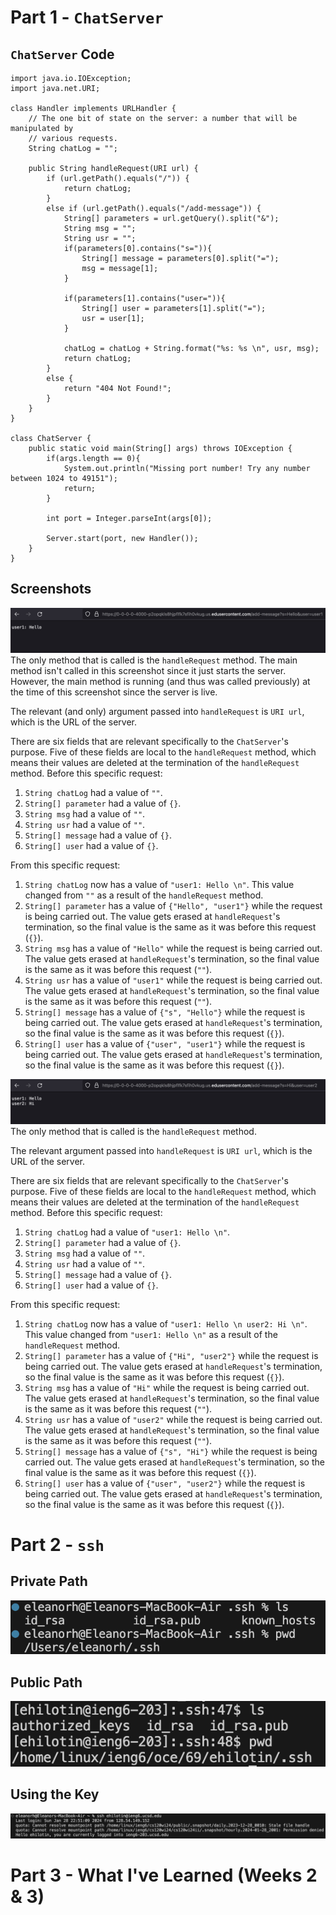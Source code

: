 # Part 1 - `ChatServer`
## `ChatServer` Code
```
import java.io.IOException;
import java.net.URI;

class Handler implements URLHandler {
    // The one bit of state on the server: a number that will be manipulated by
    // various requests.
    String chatLog = "";

    public String handleRequest(URI url) {
        if (url.getPath().equals("/")) {
            return chatLog;
        } 
        else if (url.getPath().equals("/add-message")) {
            String[] parameters = url.getQuery().split("&");
            String msg = "";
            String usr = "";
            if(parameters[0].contains("s=")){
                String[] message = parameters[0].split("=");
                msg = message[1];
            }

            if(parameters[1].contains("user=")){
                String[] user = parameters[1].split("=");
                usr = user[1];
            }
            
            chatLog = chatLog + String.format("%s: %s \n", usr, msg);
            return chatLog;
        } 
        else {
            return "404 Not Found!";
        }
    }
}

class ChatServer {
    public static void main(String[] args) throws IOException {
        if(args.length == 0){
            System.out.println("Missing port number! Try any number between 1024 to 49151");
            return;
        }

        int port = Integer.parseInt(args[0]);

        Server.start(port, new Handler());
    }
}
```
## Screenshots
![Image](lr2addmessage1.png)
The only method that is called is the `handleRequest` method. The main method isn't called in this screenshot since it just starts the server. However, the main method is running (and thus was called previously) at the time of this screenshot since the server is live.

The relevant (and only) argument passed into `handleRequest` is `URI url`, which is the URL of the server.

There are six fields that are relevant specifically to the `ChatServer`'s purpose. Five of these fields are local to the `handleRequest` method, which means their values are deleted at the termination of the `handleRequest` method.
Before this specific request:
1. `String chatLog` had a value of `""`.
2. `String[] parameter` had a value of `{}`.
3. `String msg` had a value of `""`.
4. `String usr` had a value of `""`.
5. `String[] message` had a value of `{}`.
6. `String[] user` had a value of `{}`.

From this specific request:
1. `String chatLog` now has a value of `"user1: Hello \n"`. This value changed from `""` as a result of the `handleRequest` method.
2. `String[] parameter` has a value of `{"Hello", "user1"}` while the request is being carried out. The value gets erased at `handleRequest`'s termination, so the final value is the same as it was before this request (`{}`).
3. `String msg` has a value of `"Hello"` while the request is being carried out. The value gets erased at `handleRequest`'s termination, so the final value is the same as it was before this request (`""`).
4. `String usr` has a value of `"user1"` while the request is being carried out. The value gets erased at `handleRequest`'s termination, so the final value is the same as it was before this request (`""`).
5. `String[] message` has a value of `{"s", "Hello"}` while the request is being carried out. The value gets erased at `handleRequest`'s termination, so the final value is the same as it was before this request (`{}`).
6. `String[] user` has a value of `{"user", "user1"}` while the request is being carried out. The value gets erased at `handleRequest`'s termination, so the final value is the same as it was before this request (`{}`).

![Image](lr2addmessage2.png)
The only method that is called is the `handleRequest` method.

The relevant argument passed into `handleRequest` is `URI url`, which is the URL of the server.

There are six fields that are relevant specifically to the `ChatServer`'s purpose. Five of these fields are local to the `handleRequest` method, which means their values are deleted at the termination of the `handleRequest` method.
Before this specific request:
1. `String chatLog` had a value of `"user1: Hello \n"`.
2. `String[] parameter` had a value of `{}`.
3. `String msg` had a value of `""`.
4. `String usr` had a value of `""`.
5. `String[] message` had a value of `{}`.
6. `String[] user` had a value of `{}`.

From this specific request:
1. `String chatLog` now has a value of `"user1: Hello \n user2: Hi \n"`. This value changed from `"user1: Hello \n"` as a result of the `handleRequest` method.
2. `String[] parameter` has a value of `{"Hi", "user2"}` while the request is being carried out. The value gets erased at `handleRequest`'s termination, so the final value is the same as it was before this request (`{}`).
3. `String msg` has a value of `"Hi"` while the request is being carried out. The value gets erased at `handleRequest`'s termination, so the final value is the same as it was before this request (`""`).
4. `String usr` has a value of `"user2"` while the request is being carried out. The value gets erased at `handleRequest`'s termination, so the final value is the same as it was before this request (`""`).
5. `String[] message` has a value of `{"s", "Hi"}` while the request is being carried out. The value gets erased at `handleRequest`'s termination, so the final value is the same as it was before this request (`{}`).
6. `String[] user` has a value of `{"user", "user2"}` while the request is being carried out. The value gets erased at `handleRequest`'s termination, so the final value is the same as it was before this request (`{}`).

# Part 2 - `ssh`
## Private Path
![Image](lr2private.png)

## Public Path
![Image](lr2public.png)

## Using the Key
![Image](lr2nopswd.png)

# Part 3 - What I've Learned (Weeks 2 & 3)
